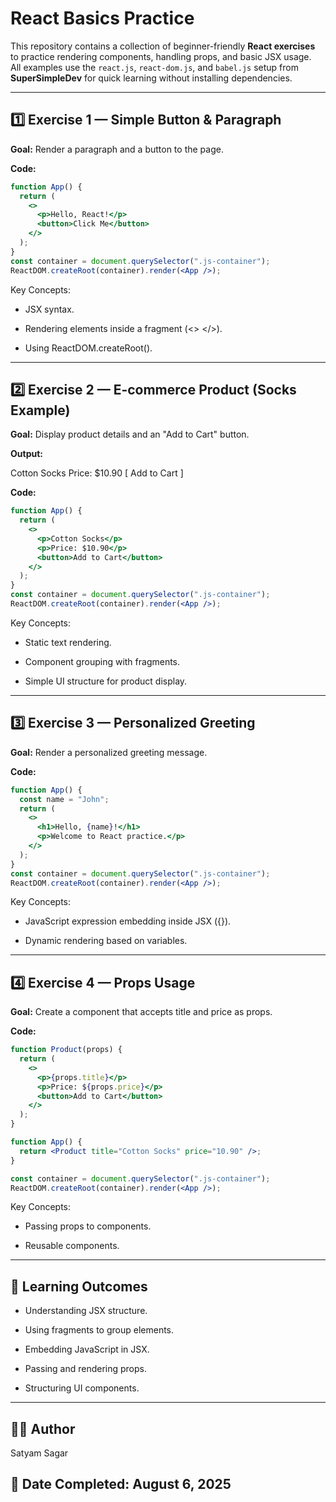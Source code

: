 # React Basics Practice

This repository contains a collection of beginner-friendly **React exercises** to practice rendering components, handling props, and basic JSX usage.  
All examples use the `react.js`, `react-dom.js`, and `babel.js` setup from **SuperSimpleDev** for quick learning without installing dependencies.

---

## 1️⃣ Exercise 1 — Simple Button & Paragraph

**Goal:** Render a paragraph and a button to the page.

**Code:**

```jsx
function App() {
  return (
    <>
      <p>Hello, React!</p>
      <button>Click Me</button>
    </>
  );
}
const container = document.querySelector(".js-container");
ReactDOM.createRoot(container).render(<App />);
```

Key Concepts:

- JSX syntax.

- Rendering elements inside a fragment (<> </>).

- Using ReactDOM.createRoot().

---

## 2️⃣ Exercise 2 — E-commerce Product (Socks Example)

**Goal:** Display product details and an "Add to Cart" button.

**Output:**

Cotton Socks
Price: $10.90
[ Add to Cart ]

**Code:**

```jsx
function App() {
  return (
    <>
      <p>Cotton Socks</p>
      <p>Price: $10.90</p>
      <button>Add to Cart</button>
    </>
  );
}
const container = document.querySelector(".js-container");
ReactDOM.createRoot(container).render(<App />);
```



Key Concepts:

- Static text rendering.

- Component grouping with fragments.

- Simple UI structure for product display.

---

## 3️⃣ Exercise 3 — Personalized Greeting

**Goal:** Render a personalized greeting message.

**Code:**

```jsx
function App() {
  const name = "John";
  return (
    <>
      <h1>Hello, {name}!</h1>
      <p>Welcome to React practice.</p>
    </>
  );
}
const container = document.querySelector(".js-container");
ReactDOM.createRoot(container).render(<App />);
```


Key Concepts:

- JavaScript expression embedding inside JSX ({}).

- Dynamic rendering based on variables.

---

## 4️⃣ Exercise 4 — Props Usage

**Goal:** Create a component that accepts title and price as props.

**Code:**

```jsx
function Product(props) {
  return (
    <>
      <p>{props.title}</p>
      <p>Price: ${props.price}</p>
      <button>Add to Cart</button>
    </>
  );
}

function App() {
  return <Product title="Cotton Socks" price="10.90" />;
}

const container = document.querySelector(".js-container");
ReactDOM.createRoot(container).render(<App />);
```

Key Concepts:

- Passing props to components.

- Reusable components.

---


## 🎯 Learning Outcomes

- Understanding JSX structure.

- Using fragments to group elements.

- Embedding JavaScript in JSX.

- Passing and rendering props.

- Structuring UI components.

---

## 👨‍💻 Author

Satyam Sagar

## 📅 Date Completed: August 6, 2025




`````
